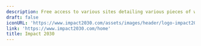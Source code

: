 ```yaml
---
description: Free access to various sites detailing various pieces of work related to ESG
draft: false
iconURL: 'https://www.impact2030.com/assets/images/header/logo-impact2030.png'
link: 'https://www.impact2030.com/home'
title: Impact 2030
---
```

